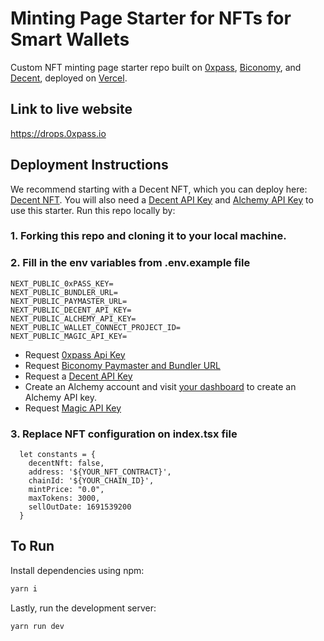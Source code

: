 # Minting Page Starter for NFTs for Smart Wallets

Custom NFT minting page starter repo built on [0xpass](https://0xpass.io/), [Biconomy](https://www.biconomy.io/), and [Decent](http://decent.xyz/), deployed on [Vercel](https://vercel.com/).


## Link to live website

https://drops.0xpass.io


## Deployment Instructions

We recommend starting with a Decent NFT, which you can deploy here: [Decent NFT](https://hq.decent.xyz/).  You will also need a [Decent API Key](https://docs.google.com/forms/d/e/1FAIpQLSdPBORZGU-JsMxwlhan9aUl01QCTgu2KJMEEPjhHC_9v1PQqA/viewform) and [Alchemy API Key](https://www.alchemy.com/) to use this starter. Run this repo locally by:

### 1. Forking this repo and cloning it to your local machine.

### 2. Fill in the env variables from .env.example file
```angular2html
NEXT_PUBLIC_0xPASS_KEY=
NEXT_PUBLIC_BUNDLER_URL=
NEXT_PUBLIC_PAYMASTER_URL=
NEXT_PUBLIC_DECENT_API_KEY=
NEXT_PUBLIC_ALCHEMY_API_KEY=
NEXT_PUBLIC_WALLET_CONNECT_PROJECT_ID=
NEXT_PUBLIC_MAGIC_API_KEY=
``` 
- Request [0xpass Api Key](https://0xpass.io/register)
- Request [Biconomy Paymaster and Bundler URL](https://dashboard.biconomy.io/)
- Request a [Decent API Key](https://docs.google.com/forms/d/e/1FAIpQLSdPBORZGU-JsMxwlhan9aUl01QCTgu2KJMEEPjhHC_9v1PQqA/viewform)
- Create an Alchemy account and visit [your dashboard](https://dashboard.alchemy.com/) to create an Alchemy API key. 
- Request [Magic API Key](https://dashboard.magic.link/signup) 



### 3. Replace NFT configuration on index.tsx file

```react
  let constants = {
    decentNft: false,
    address: '${YOUR_NFT_CONTRACT}',
    chainId: '${YOUR_CHAIN_ID}',
    mintPrice: "0.0",
    maxTokens: 3000,
    sellOutDate: 1691539200
  }
```

## To Run

Install dependencies using npm:

```bash
yarn i
```

Lastly, run the development server:

```bash
yarn run dev
```


